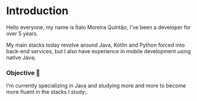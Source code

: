 
# Introduction
Hello everyone, my name is Ítalo Moreira Quintão, I've been a developer for over 5 years.

My main stacks today revolve around Java, Kotlin and Python forced into back-end services, but I also have experience in mobile development using native Java;

### Objective 🤔
I'm currently specializing in Java and studying more and more to become more fluent in the stacks I study;.
